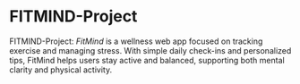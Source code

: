 # FITMIND-Project
<p>FITMIND-Project:  
<i>FitMind</i> is a wellness web app focused on tracking exercise and managing stress. With simple daily check-ins and personalized tips, FitMind helps users stay active and balanced, supporting both mental clarity and physical activity.</p>
